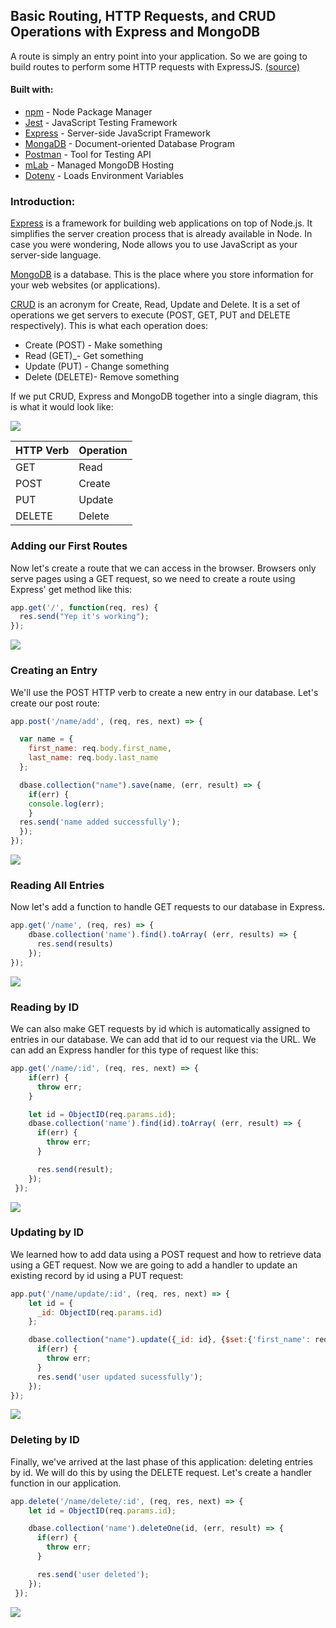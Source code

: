 ## Basic Routing, HTTP Requests, and CRUD Operations with Express and MongoDB
A route is simply an entry point into your application. So we are going to build routes to perform some HTTP requests with ExpressJS. [(source)](https://www.javascriptjanuary.com/blog/basic-routing-http-requests-and-crud-operations-with-express-and-mongodb)

#### Built with:
* [npm](https://www.npmjs.com/) - Node Package Manager
* [Jest](https://facebook.github.io/jest/) - JavaScript Testing Framework
* [Express](https://expressjs.com/) - Server-side JavaScript Framework
* [MongaDB](https://www.mongodb.com/) - Document-oriented Database Program
* [Postman](https://www.getpostman.com/) - Tool for Testing API
* [mLab](https://mlab.com/) - Managed MongoDB Hosting
* [Dotenv](https://github.com/motdotla/dotenv) - Loads Environment Variables

### Introduction:
[Express](https://expressjs.com/) is a framework for building web applications on top of Node.js. It simplifies the server creation process that is already available in Node. In case you were wondering, Node allows you to use JavaScript as your server-side language.

[MongoDB](https://www.mongodb.com/) is a database. This is the place where you store information for your web websites (or applications).

[CRUD](https://en.wikipedia.org/wiki/Create,_read,_update_and_delete) is an acronym for Create, Read, Update and Delete. It is a set of operations we get servers to execute (POST, GET, PUT and DELETE respectively). This is what each operation does:
- Create (POST) - Make something
- Read (GET)_- Get something
- Update (PUT) - Change something
- Delete (DELETE)- Remove something

If we put CRUD, Express and MongoDB together into a single diagram, this is what it would look like:

![](./img/CrudExpressMongo.png)


HTTP Verb |  Operation |
----------|------------|
GET       |  Read      |
POST      |  Create    |
PUT       |  Update    |
DELETE    |  Delete    |

### Adding our First Routes
Now let's create a route that we can access in the browser. Browsers only serve pages using a GET request, so we need to create a route using Express' get method like this:
```js
app.get('/', function(req, res) {
  res.send("Yep it's working");
});
```
![](./img/AddingFirstRoutes.png)
### Creating an Entry
We'll use the POST HTTP verb to create a new entry in our database. Let's create our post route:
```js
app.post('/name/add', (req, res, next) => {

  var name = {
    first_name: req.body.first_name,
    last_name: req.body.last_name
  };

  dbase.collection("name").save(name, (err, result) => {
    if(err) {
    console.log(err);
    }
  res.send('name added successfully');
  });
});
```
![](./img/CreatingEntryDB.png)
### Reading All Entries
Now let's add a function to handle GET requests to our database in Express.
```js
app.get('/name', (req, res) => {
    dbase.collection('name').find().toArray( (err, results) => {
      res.send(results)
    });
});
```
![](./img/ReadingAllEntries.png)
### Reading by ID
We can also make GET requests by id which is automatically assigned to entries in our database. We can add that id to our request via the URL. We can add an Express handler for this type of request like this:
```js
app.get('/name/:id', (req, res, next) => {
    if(err) {
      throw err;
    }

    let id = ObjectID(req.params.id);
    dbase.collection('name').find(id).toArray( (err, result) => {
      if(err) {
        throw err;
      }

      res.send(result);
    });
 });
```
![](./img/ReadingID.png)
### Updating by ID
We learned how to add data using a POST request and how to retrieve data using a GET request. Now we are going to add a handler to update an existing record by id using a PUT request:
```js
app.put('/name/update/:id', (req, res, next) => {
    let id = {
      _id: ObjectID(req.params.id)
    };

    dbase.collection("name").update({_id: id}, {$set:{'first_name': req.body.first_name, 'last_name': req.body.last_name}}, (err, result) => {
      if(err) {
        throw err;
      }
      res.send('user updated sucessfully');
    });
});
```
![](./img/UpdatingID.png)
### Deleting by ID
Finally, we've arrived at the last phase of this application: deleting entries by id. We will do this by using the DELETE request. Let's create a handler function in our application.
```js
app.delete('/name/delete/:id', (req, res, next) => {
    let id = ObjectID(req.params.id);

    dbase.collection('name').deleteOne(id, (err, result) => {
      if(err) {
        throw err;
      }

      res.send('user deleted');
    });
 });
```
![](./img/DeleteIDChrome.png)
